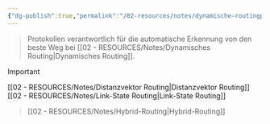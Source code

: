 ```yaml
---
{"dg-publish":true,"permalink":"/02-resources/notes/dynamische-routingprotokolle/","tags":["ausbildung/gfn/ap1","informatik/netzwerk/protokoll"],"noteIcon":"","updated":"2025-10-29T12:59:05.634+01:00"}
---
```


>Protokollen verantwortlich für die automatische Erkennung von den beste Weg bei [[02 - RESOURCES/Notes/Dynamisches Routing\|Dynamisches Routing]].

>[!important] 
[[02 - RESOURCES/Notes/Distanzvektor Routing\|Distanzvektor Routing]]
[[02 - RESOURCES/Notes/Link-State Routing\|Link-State Routing]]
>[[02 - RESOURCES/Notes/Hybrid-Routing\|Hybrid-Routing]]
